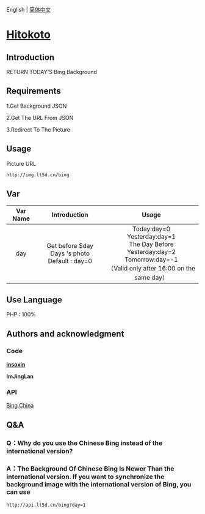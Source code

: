English  |  [简体中文](./README.md)
# [**Hitokoto**](https://hitokoto.cn/)

## Introduction

RETURN TODAY'S Bing Background

## Requirements

1.Get Background JSON

2.Get The URL From JSON

3.Redirect To The Picture



## Usage

Picture URL

```html
http://img.lt5d.cn/bing
```
## Var

| Var Name | Introduction | Usage |
| :----: | :--: | :----: |
| day | Get  before $day Days 's photo <br />Default : day=0 | Today:day=0<br />Yesterday:day=1<br />The Day Before Yesterday:day=2<br />Tomorrow:day=-1<br />（Valid only after 16:00 on the same day） |


## Use Language

PHP : 100%

## Authors and acknowledgment

### Code

[**insoxin**](https://github.com/insoxin)

**ImJingLan**

### API
[Bing China](https://cn.bing.com/)

## Q&A

### Q：Why do you use the Chinese Bing instead of the international version?

### A：The Background Of Chinese Bing Is Newer Than the international version. If you want to synchronize the background image with the international version of Bing, you can use 

```html
http://api.lt5d.cn/bing?day=1
```

